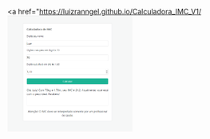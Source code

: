 <a href="https://luizranngel.github.io/Calculadora_IMC_V1/</a><img src=".\Captura de tela 2021-10-07 183922.png" width="250px">
